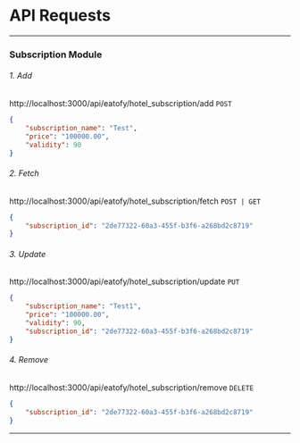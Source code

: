 
# API Requests


----------------------------------------------------------------------------------

### Subscription Module

###### 1. Add
http://localhost:3000/api/eatofy/hotel_subscription/add
`POST`
```json
{
    "subscription_name": "Test",
    "price": "100000.00",
    "validity": 90
}
```

###### 2. Fetch
http://localhost:3000/api/eatofy/hotel_subscription/fetch
`POST | GET`
```json
{
    "subscription_id": "2de77322-60a3-455f-b3f6-a268bd2c8719"
}
```

###### 3. Update
http://localhost:3000/api/eatofy/hotel_subscription/update
`PUT`
```json
{
    "subscription_name": "Test1",
    "price": "100000.00",
    "validity": 90,
    "subscription_id": "2de77322-60a3-455f-b3f6-a268bd2c8719"
}
```

###### 4. Remove
http://localhost:3000/api/eatofy/hotel_subscription/remove
`DELETE`
```json
{
    "subscription_id": "2de77322-60a3-455f-b3f6-a268bd2c8719"
}
```

----------------------------------------------------------------------------------

